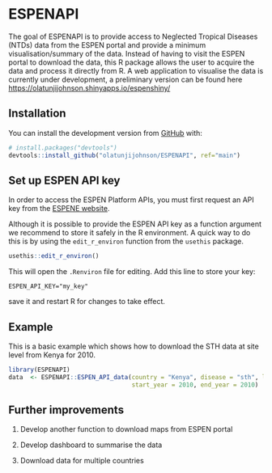 
<!-- README.md is generated from README.Rmd. Please edit that file -->

# ESPENAPI

<!-- badges: start -->

<!-- badges: end -->

The goal of ESPENAPI is to provide access to Neglected Tropical Diseases
(NTDs) data from the ESPEN portal and provide a minimum
visualisation/summary of the data. Instead of having to visit the ESPEN
portal to download the data, this R package allows the user to acquire
the data and process it directly from R. A web application to visualise
the data is currently under development, a preliminary version can be
found here
<https://olatunjijohnson.shinyapps.io/espenshiny/>

## Installation

<!-- You can install the released version of ESPENAPI from [CRAN](https://CRAN.R-project.org) with:

``` r
install.packages("ESPENAPI")
```
-->

You can install the development version from
[GitHub](https://github.com/) with:

``` r
# install.packages("devtools")
devtools::install_github("olatunjijohnson/ESPENAPI", ref="main")
```

## Set up ESPEN API key

In order to access the ESPEN Platform APIs, you must first request an
API key from the [ESPENE
website](https://admin.espen.afro.who.int/docs/api).

Although it is possible to provide the ESPEN API key as a function
argument we recommend to store it safely in the R environment. A quick
way to do this is by using the `edit_r_environ` function from the
`usethis` package.

``` r
usethis::edit_r_environ()
```

This will open the `.Renviron` file for editing. Add this line to store
your key:

    ESPEN_API_KEY="my_key"

save it and restart R for changes to take effect.

## Example

This is a basic example which shows how to download the STH data at site
level from Kenya for 2010.

``` r
library(ESPENAPI)
data  <- ESPENAPI::ESPEN_API_data(country = "Kenya", disease = "sth", level = "sitelevel",
                                  start_year = 2010, end_year = 2010)
```

## Further improvements

1.  Develop another function to download maps from ESPEN portal

2.  Develop dashboard to summarise the data

3.  Download data for multiple countries
